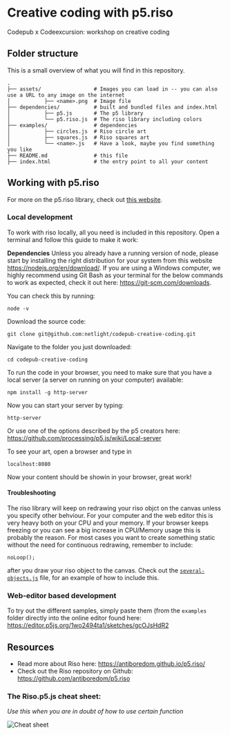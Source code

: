 # Creative coding with p5.riso
Codepub x Codeexcursion: workshop on creative coding

## Folder structure
This is a small overview of what you will find in this repository.

```
.
├── assets/                 # Images you can load in -- you can also use a URL to any image on the internet 
│           ├── <name>.png  # Image file
├── dependencies/           # built and bundled files and index.html 
│           ├── p5.js       # The p5 library
│           └── p5.riso.js  # The riso library including colors
├── examples/               # dependencies 
│           ├── circles.js  # Riso circle art
│           ├── squares.js  # Riso squares art
│           └── <name>.js   # Have a look, maybe you find something you like
├── README.md               # this file
├── index.html              # the entry point to all your content
```

## Working with p5.riso
For more on the p5.riso library, check out [this website](https://antiboredom.github.io/p5.riso/#ex).

### Local development
To work with riso locally, all you need is included in this repository. Open a terminal and follow this guide to make it work:

**Dependencies**
Unless you already have a running version of node, please start by installing the right distribution for your system from this website https://nodejs.org/en/download/. If you are using a Windows computer, we highly recommend using Git Bash as your terminal for the below commands to work as expected, check it out here: https://git-scm.com/downloads. 

You can check this by running:
```
node -v
```

Download the source code:

```
git clone git@github.com:netlight/codepub-creative-coding.git
```

Navigate to the folder you just downloaded:

```
cd codepub-creative-coding
```

To run the code in your browser, you need to make sure that you have a local server (a server on running on your computer) available:
```
npm install -g http-server
``` 

Now you can start your server by typing:

```
http-server
```

Or use one of the options described by the p5 creators here: https://github.com/processing/p5.js/wiki/Local-server

To see your art, open a browser and type in 
```
localhost:8080
```
Now your content should be showin in your browser, great work! 

#### Troubleshooting
The riso library will keep on redrawing your riso objct on the canvas unless you specify other behviour. For your computer and the web editor this is very heavy both on your CPU and your memory. If your browser keeps freezing or you can see a big increase in CPU/Memory usage this is probably the reason. For most cases you want to create something static without the need for continuous redrawing, remember to include:
```
noLoop();
```
after you draw your riso object to the canvas. Check out the [`several-objects.js`](https://github.com/netlight/codepub-creative-coding/blob/workshop/work-in-progress/examples/several-objects.js#L73) file, for an example of how to include this. 

### Web-editor based development
To try out the different samples, simply paste them (from the `examples` folder directly into the online editor found here: https://editor.p5js.org/1wo2494ta1/sketches/gcOJsHdR2

## Resources

* Read more about Riso here: https://antiboredom.github.io/p5.riso/ 
* Check out the Riso repository on Github: https://github.com/antiboredom/p5.riso

### The Riso.p5.js cheat sheet:
_Use this when you are in doubt of how to use certain function_

![Cheat sheet](https://pbs.twimg.com/media/Dy9-5PWUcAEvI3s.jpg)
